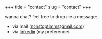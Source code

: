 +++
title = "contact"
slug = "contact"
+++

wanna chat? feel free to drop me a message:
- via mail (nonstoptimm@gmail.com)
- via [linkedin](https://linkedin.com/in/timmwalz) (my preference)